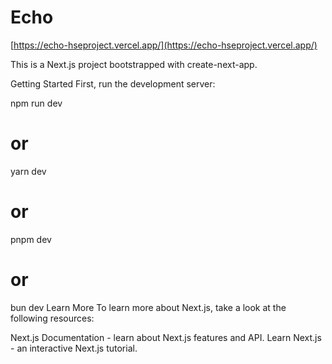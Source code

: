 # Echo

[https://echo-hseproject.vercel.app/](https://echo-hseproject.vercel.app/)


This is a Next.js project bootstrapped with create-next-app.

Getting Started
First, run the development server:

npm run dev
# or
yarn dev
# or
pnpm dev
# or
bun dev
Learn More
To learn more about Next.js, take a look at the following resources:

Next.js Documentation - learn about Next.js features and API.
Learn Next.js - an interactive Next.js tutorial.
